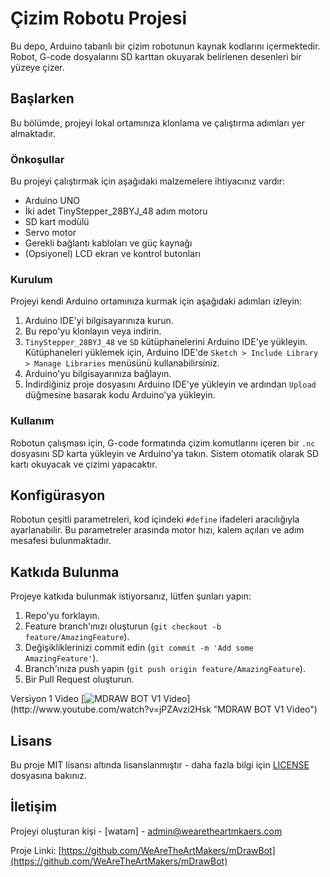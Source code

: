 # Çizim Robotu Projesi

Bu depo, Arduino tabanlı bir çizim robotunun kaynak kodlarını içermektedir. Robot, G-code dosyalarını SD karttan okuyarak belirlenen desenleri bir yüzeye çizer.

## Başlarken

Bu bölümde, projeyi lokal ortamınıza klonlama ve çalıştırma adımları yer almaktadır.

### Önkoşullar

Bu projeyi çalıştırmak için aşağıdaki malzemelere ihtiyacınız vardır:
- Arduino UNO
- İki adet TinyStepper_28BYJ_48 adım motoru
- SD kart modülü
- Servo motor
- Gerekli bağlantı kabloları ve güç kaynağı
- (Opsiyonel) LCD ekran ve kontrol butonları

### Kurulum

Projeyi kendi Arduino ortamınıza kurmak için aşağıdaki adımları izleyin:

1. Arduino IDE'yi bilgisayarınıza kurun.
2. Bu repo'yu klonlayın veya indirin.
3. `TinyStepper_28BYJ_48` ve `SD` kütüphanelerini Arduino IDE'ye yükleyin. Kütüphaneleri yüklemek için, Arduino IDE'de `Sketch > Include Library > Manage Libraries` menüsünü kullanabilirsiniz.
4. Arduino'yu bilgisayarınıza bağlayın.
5. İndirdiğiniz proje dosyasını Arduino IDE'ye yükleyin ve ardından `Upload` düğmesine basarak kodu Arduino'ya yükleyin.

### Kullanım

Robotun çalışması için, G-code formatında çizim komutlarını içeren bir `.nc` dosyasını SD karta yükleyin ve Arduino'ya takın. Sistem otomatik olarak SD kartı okuyacak ve çizimi yapacaktır.

## Konfigürasyon

Robotun çeşitli parametreleri, kod içindeki `#define` ifadeleri aracılığıyla ayarlanabilir. Bu parametreler arasında motor hızı, kalem açıları ve adım mesafesi bulunmaktadır.

## Katkıda Bulunma

Projeye katkıda bulunmak istiyorsanız, lütfen şunları yapın:
1. Repo'yu forklayın.
2. Feature branch'ınızı oluşturun (`git checkout -b feature/AmazingFeature`).
3. Değişikliklerinizi commit edin (`git commit -m 'Add some AmazingFeature'`).
4. Branch'ınıza push yapın (`git push origin feature/AmazingFeature`).
5. Bir Pull Request oluşturun.

Versiyon 1 Video
[![MDRAW BOT V1 Video]([[http://img.youtube.com/vi/YOUTUBE_VIDEO_ID/maxresdefault.jpg](https://i9.ytimg.com/vi/jPZAvzi2Hsk/mq3.jpg](https://wearetheartmakers.com/us/images/2024/04/18/mq3.jpg)))](http://www.youtube.com/watch?v=jPZAvzi2Hsk "MDRAW BOT V1 Video")


## Lisans

Bu proje MIT lisansı altında lisanslanmıştır - daha fazla bilgi için [LICENSE](LICENSE.md) dosyasına bakınız.

## İletişim

Projeyi oluşturan kişi - [watam] - admin@wearetheartmkaers.com

Proje Linki: [https://github.com/WeAreTheArtMakers/mDrawBot](https://github.com/WeAreTheArtMakers/mDrawBot)

